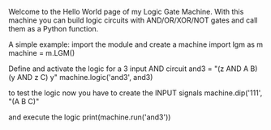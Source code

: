 Welcome to the Hello World page of my Logic Gate Machine.
With this machine you can build logic circuits with AND/OR/XOR/NOT gates and call them as a Python function.

A simple example:
import the module and create a machine
    import lgm as m
    machine = m.LGM()

Define and activate the logic for a 3 input AND circuit
    and3 = "(z AND A B)(y AND z C) y"
    machine.logic('and3', and3)

to test the logic now you have to create the INPUT signals
    machine.dip('111', "(A B C)"

and execute the logic
    print(machine.run('and3'))